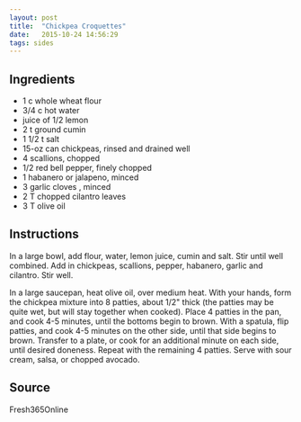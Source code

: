 ```yaml
---
layout: post
title:  "Chickpea Croquettes"
date:   2015-10-24 14:56:29
tags: sides
---
```


Ingredients
-----------
- 1 c whole wheat flour
- 3/4 c hot water
- juice of 1/2 lemon
- 2 t ground cumin
- 1 1/2 t salt
- 15-oz can chickpeas, rinsed and drained well
- 4 scallions, chopped
- 1/2 red bell pepper, finely chopped
- 1 habanero or jalapeno, minced
- 3 garlic cloves , minced
- 2 T chopped cilantro leaves
- 3 T olive oil

Instructions
------------
In a large bowl, add flour, water, lemon juice, cumin and salt. Stir until well
combined. Add in chickpeas, scallions, pepper, habanero, garlic and cilantro.
Stir well.

In a large saucepan, heat olive oil, over medium heat. With your hands, form
the chickpea mixture into 8 patties, about 1/2" thick (the patties may be quite
wet, but will stay together when cooked). Place 4 patties in the pan, and cook
4-5 minutes, until the bottoms begin to brown. With a spatula, flip patties,
and cook 4-5 minutes on the other side, until that side begins to brown.
Transfer to a plate, or cook for an additional minute on each side, until
desired doneness. Repeat with the remaining 4 patties. Serve with sour cream,
salsa, or chopped avocado.

Source
------
Fresh365Online

